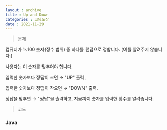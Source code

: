```yaml
---
layout : archive
title : Up and Down
categories : 코딩도장
date : 2021-11-29
---
```

> 문제 <br>

컴퓨터가 1~100 숫자(정수 범위) 중 하나를 랜덤으로 정합니다. (이를 알려주지 않습니다.)

사용자는 이 숫자를 맞추어야 합니다.

입력한 숫자보다 정답이 크면 → "UP" 출력,

입력한 숫자보다 정답이 작으면 → "DOWN" 출력.

정답을 맞추면 → "정답"을 출력하고, 지금까지 숫자를 입력한 횟수를 알려줍니다.

> 코드
### Java

<script src="https://gist.github.com/kwontaehoon/963bc4e176d1307f951557b724faf34d.js"></script>
